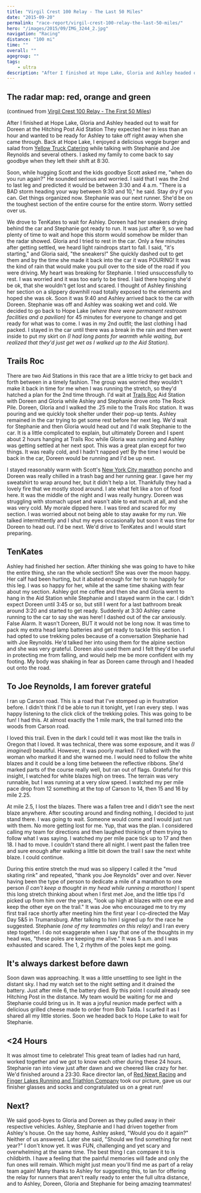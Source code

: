 ```yaml
---
title: "Virgil Crest 100 Relay - The Last 50 Miles"
date: "2015-09-20"
permalink: "race-report/virgil-crest-100-relay-the-last-50-miles/"
hero: "/images/2015/09/IMG_3244_2.jpg"
navigation: "Racing"
distance: "100 mi"
time: ""
overall: ""
agegroup: ""
tags:
    - ultra
description: "After I finished at Hope Lake, Gloria and Ashley headed out to wait for Doreen at the Hitching Post Aid Station They expected her in less than an hour and wanted to be ready for Ashley to take off right away when she came through."
---
```


## The radar map: red, orange and green

(continued from [Virgil Crest 100 Relay - The First 50 Miles](/race-report/virgil-crest-100-relay-the-first-50-miles/))

After I finished at Hope Lake, Gloria and Ashley headed out to wait for Doreen at the Hitching Post Aid Station They expected her in less than an hour and wanted to be ready for Ashley to take off right away when she came through. Back at Hope Lake, I enjoyed a delicious veggie burger and salad from [Yellow Truck Catering](https://www.facebook.com/YellowTruckCatering) while talking with Stephanie and Joe Reynolds and several others. I asked my family to come back to say goodbye when they left their shift at 8:30.

Soon, while hugging Scott and the kids goodbye Scott asked me, "when do you run again?" He sounded serious and worried. I said that I was the 2nd to last leg and predicted it would be between 3:30 and 4 a.m. "There is a BAD storm heading your way between 9:30 and 10," he said. Stay dry if you can. Get things organized now. Stephanie was our next runner. She'd be on the toughest section of the entire course for the entire storm. Worry settled over us.

We drove to TenKates to wait for Ashley. Doreen had her sneakers drying behind the car and Stephanie got ready to run. It was just after 9, so we had plenty of time to wait and hope this storm would somehow be milder than the radar showed. Gloria and I tried to rest in the car. Only a few minutes after getting settled, we heard light raindrops start to fall. I said, "it's starting," and Gloria said, "the sneakers!" She quickly dashed out to get them and by the time she made it back into the car it was POURING! It was the kind of rain that would make you pull over to the side of the road if you were driving. My heart was breaking for Stephanie. I tried unsuccessfully to rest. I was worried and it was too early to be tired. I laid there hoping she'd be ok, that she wouldn't get lost and scared. I thought of Ashley finishing her section on a slippery downhill road totally exposed to the elements and hoped she was ok. Soon it was 9:40 and Ashley arrived back to the car with Doreen. Stephanie was off and Ashley was soaking wet and cold. We decided to go back to Hope Lake (_where there were permanent restroom facilities and a pavilion)_ for 45 minutes for everyone to change and get ready for what was to come. I was in my 2nd outfit; the last clothing I had packed. I stayed in the car until there was a break in the rain and then went inside to put my skirt on _(I had long pants for warmth while waiting, but realized that they'd just get wet as I walked up to the Aid Station)._ 

## Trails Roc

There are two Aid Stations in this race that are a little tricky to get back and forth between in a timely fashion. The group was worried they wouldn't make it back in time for me when I was running the stretch, so they'd hatched a plan for the 2nd time through. I'd wait at [Trails Roc](http://www.trailsroc.org/) Aid Station with Doreen and Gloria while Ashley and Stephanie drove onto The Rock Pile. Doreen, Gloria and I walked the .25 mile to the Trails Roc station. It was pouring and we quickly took shelter under their pop-up tents. Ashley remained in the car trying to get some rest before her next leg. We'd wait for Stephanie and then Gloria would head out and I'd walk Stephanie to the car. It is a little complicated to explain, but ultimately Doreen and I spent about 2 hours hanging at Trails Roc while Gloria was running and Ashley was getting settled at her next spot. This was a great plan except for two things. It was really cold, and I hadn't napped yet! By the time I would be back in the car, Doreen would be running and I'd be up next.

I stayed reasonably warm with Scott's [New York City marathon](https://scottpdawson.com/new-york-city-marathon/) poncho and Doreen was really chilled in a trash bag and her running gear. I gave her my sweatshirt to wrap around her, but it didn't help a lot. Thankfully they had a lovely fire that we mostly stood around. I ate what felt like a ton of food here. It was the middle of the night and I was really hungry. Doreen was struggling with stomach upset and wasn't able to eat much at all, and she was very cold. My morale dipped here. I was tired and scared for my section. I was worried about not being able to stay awake for my run. We talked intermittently and I shut my eyes occasionally but soon it was time for Doreen to head out. I'd be next. We'd drive to TenKates and I would start preparing.

## TenKates

Ashley had finished her section. After thinking she was going to have to hike the entire thing, she ran the whole section!! She was over the moon happy. Her calf had been hurting, but it abated enough for her to run happily for this leg. I was so happy for her, while at the same time shaking with fear about my section. Ashley got me coffee and then she and Gloria went to hang in the Aid Station while Stephanie and I stayed warm in the car. I didn't expect Doreen until 3:45 or so, but still I went for a last bathroom break around 3:20 and started to get ready. Suddenly at 3:30 Ashley came running to the car to say she was here! I dashed out of the car anxiously. False Alarm. It wasn't Doreen, BUT it would not be long now. It was time to pack my extra head lamp batteries and get ready to tackle this section. I had opted to use trekking poles because of a conversation Stephanie had with Joe Reynolds. He'd talked her into using them for the alpine section and she was very grateful. Doreen also used them and I felt they'd be useful in protecting me from falling, and would help me be more confident with my footing. My body was shaking in fear as Doreen came through and I headed out onto the road.

## To Joe Reynolds, I am forever grateful

I ran up Carson road. This is a road that I've stomped up in frustration before. I didn't think I'd be able to run it tonight, yet I ran every step. I was happy listening to the click click of the trekking poles. This was going to be fun! I had this. At almost exactly the 1 mile mark, the trail turned into the woods from Carson road.

I loved this trail. Even in the dark I could tell it was most like the trails in Oregon that I loved. It was technical, there was some exposure, and it was _(I imagined)_ beautiful. However, it was poorly marked. I'd talked with the woman who marked it and she warned me. I would need to follow the white blazes and it could be a long time between the reflective ribbons. She'd marked parts of the course really well, but ran out of flags. Grateful for this insight, I watched for white blazes high on trees. The terrain was very runnable, but I was running at a very slow speed. I watched my per mile pace drop from 12 something at the top of Carson to 14, then 15 and 16 by mile 2.25.

At mile 2.5, I lost the blazes. There was a fallen tree and I didn't see the next blaze anywhere. After scouting around and finding nothing, I decided to just stand there. I was going to wait. Someone would come and I would just run with them. No more getting lost for me. Yup, that was the plan. I considered calling my team for directions and then laughed thinking of them trying to follow what I was saying. I watched my per mile pace tick up to 17 and then 18. I had to move. I couldn't stand there all night. I went past the fallen tree and sure enough after walking a little bit down the trail I saw the next white blaze. I could continue.

During this entire stretch the mud was so slippery I called it the "mud skating rink" and repeated, "thank you Joe Reynolds" over and over. Never having been the type of person to dedicate a mile of a marathon to one person _(I can't keep a thought in my head while running a marathon)_ I spent this long stretch thinking about when I first met Joe, and the little tips I'd picked up from him over the years, "look up high at blazes with one eye and keep the other eye on the trail." It was Joe who encouraged me to try my first trail race shortly after meeting him the first year I co-directed the May Day 5&5 in Trumansburg. After talking to him I signed up for the race he suggested. Stephanie _(one of my teammates on this relay)_ and I ran every step together. I do not exaggerate when I say that one of the thoughts in my head was, "these poles are keeping me alive." It was 5 a.m. and I was exhausted and scared. The 1, 2 rhythm of the poles kept me going.

## It's always darkest before dawn

Soon dawn was approaching. It was a little unsettling to see light in the distant sky. I had my watch set to the night setting and it drained the battery. Just after mile 6, the battery died. By this point I could already see Hitching Post in the distance. My team would be waiting for me and Stephanie could bring us in. It was a joyful reunion made perfect with a delicious grilled cheese made to order from Bob Talda. I scarfed it as I shared all my little stories. Soon we headed back to Hope Lake to wait for Stephanie.

## <24 Hours

It was almost time to celebrate! This great team of ladies had run hard, worked together and we got to know each other during these 24 hours. Stephanie ran into view just after dawn and we cheered like crazy for her. We'd finished around a 23:30. Race director Ian, of [Red Newt Racing](http://www.rednewtracing.com/) and [Finger Lakes Running and Triathlon Company](http://www.fingerlakesrunningco.com/) took our picture, gave us our finisher glasses and socks and congratulated us on a great run!

## Next?

We said good-byes to Gloria and Doreen as they pulled away in their respective vehicles. Ashley, Stephanie and I had driven together from Ashley's house. On the say home, Ashley asked, "Would you do it again?" Neither of us answered. Later she said, "Should we find something for next year?" I don't know yet. It was FUN, challenging and yet scary and overwhelming at the same time. The best thing I can compare it to is childbirth. I have a feeling that the painful memories will fade and only the fun ones will remain. Which might just mean you'll find me as part of a relay team again! Many thanks to Ashley for suggesting this, to Ian for offering the relay for runners that aren't really ready to enter the full ultra distance, and to Ashley, Doreen, Gloria and Stephanie for being amazing teammates!
